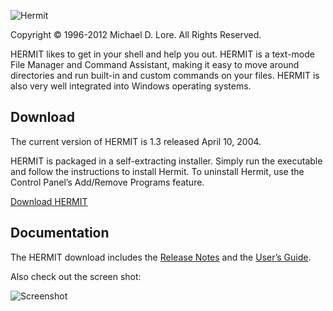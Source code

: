 ![Hermit](https://github.com/ancientlore/hermit/blob/master/docs/hermitbanner.jpg?raw=true)

Copyright © 1996-2012 Michael D. Lore. All Rights Reserved.

HERMIT likes to get in your shell and help you out. HERMIT is a text-mode File Manager and Command Assistant, making it easy to move around directories and run built-in and custom commands on your files. HERMIT is also very well integrated into Windows operating systems.

Download
--------

The current version of HERMIT is 1.3 released April 10, 2004.

HERMIT is packaged in a self-extracting installer. Simply run the executable and follow the instructions to install Hermit. To uninstall Hermit, use the Control Panel’s Add/Remove Programs feature.

[Download HERMIT](https://github.com/downloads/ancientlore/hermit/Hermit1.3.zip)

Documentation
-------------

The HERMIT download includes the [Release Notes](https://github.com/ancientlore/hermit/blob/master/hermit/relnotes.txt) and the [User’s Guide](https://github.com/ancientlore/hermit/blob/master/hermit/hermit.txt).

Also check out the screen shot:

![Screenshot](https://github.com/ancientlore/hermit/blob/master/docs/screenshot.jpg?raw=true)

